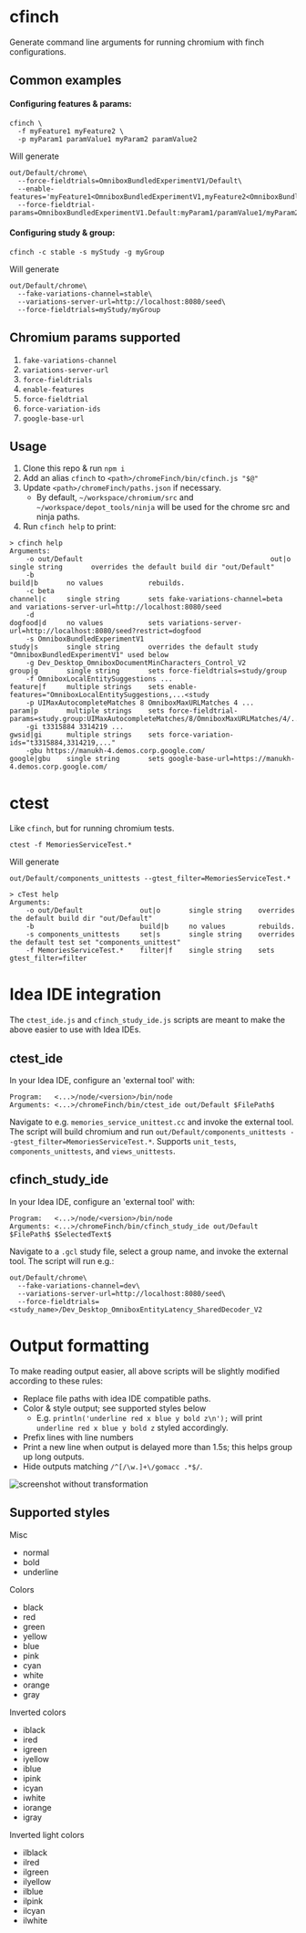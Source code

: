 # cfinch

Generate command line arguments for running chromium with finch configurations.

## Common examples

#### Configuring features & params:

```
cfinch \
  -f myFeature1 myFeature2 \
  -p myParam1 paramValue1 myParam2 paramValue2
```

Will generate

```
out/Default/chrome\
  --force-fieldtrials=OmniboxBundledExperimentV1/Default\
  --enable-features='myFeature1<OmniboxBundledExperimentV1,myFeature2<OmniboxBundledExperimentV1'\
  --force-fieldtrial-params=OmniboxBundledExperimentV1.Default:myParam1/paramValue1/myParam2/paramValue2
```

#### Configuring study & group:

```
cfinch -c stable -s myStudy -g myGroup
```

Will generate

```
out/Default/chrome\
  --fake-variations-channel=stable\
  --variations-server-url=http://localhost:8080/seed\
  --force-fieldtrials=myStudy/myGroup
```

## Chromium params supported

1. `fake-variations-channel`
1. `variations-server-url`
1. `force-fieldtrials`
1. `enable-features`
1. `force-fieldtrial`
1. `force-variation-ids`
1. `google-base-url`

## Usage

1. Clone this repo & run `npm i`
1. Add an alias `cfinch` to `<path>/chromeFinch/bin/cfinch.js "$@"`
1. Update `<path>/chromeFinch/paths.json` if necessary.
    - By default, `~/workspace/chromium/src` and `~/workspace/depot_tools/ninja` will be used for the chrome src and ninja paths.
1. Run `cfinch help` to print:

```
> cfinch help
Arguments:
    -o out/Default                                              out|o         single string       overrides the default build dir "out/Default"
    -b                                                          build|b       no values           rebuilds.
    -c beta                                                     channel|c     single string       sets fake-variations-channel=beta and variations-server-url=http://localhost:8080/seed
    -d                                                          dogfood|d     no values           sets variations-server-url=http://localhost:8080/seed?restrict=dogfood
    -s OmniboxBundledExperimentV1                               study|s       single string       overrides the default study "OmniboxBundledExperimentV1" used below
    -g Dev_Desktop_OmniboxDocumentMinCharacters_Control_V2      group|g       single string       sets force-fieldtrials=study/group
    -f OmniboxLocalEntitySuggestions ...                        feature|f     multiple strings    sets enable-features="OmniboxLocalEntitySuggestions,...<study
    -p UIMaxAutocompleteMatches 8 OmniboxMaxURLMatches 4 ...    param|p       multiple strings    sets force-fieldtrial-params=study.group:UIMaxAutocompleteMatches/8/OmniboxMaxURLMatches/4/...
    -gi t3315884 3314219 ...                                    gwsid|gi      multiple strings    sets force-variation-ids="t3315884,3314219,..."
    -gbu https://manukh-4.demos.corp.google.com/                google|gbu    single string       sets google-base-url=https://manukh-4.demos.corp.google.com/
```

# ctest

Like `cfinch`, but for running chromium tests.

```
ctest -f MemoriesServiceTest.*
```

Will generate

```
out/Default/components_unittests --gtest_filter=MemoriesServiceTest.*
```

```
> cTest help
Arguments:
    -o out/Default              out|o       single string    overrides the default build dir "out/Default"
    -b                          build|b     no values        rebuilds.
    -s components_unittests     set|s       single string    overrides the default test set "components_unittest"
    -f MemoriesServiceTest.*    filter|f    single string    sets gtest_filter=filter
```

# Idea IDE integration

The `ctest_ide.js` and `cfinch_study_ide.js` scripts are meant to make the above easier to use with Idea IDEs.

## ctest_ide

In your Idea IDE, configure an 'external tool' with:
```
Program:   <...>/node/<version>/bin/node
Arguments: <...>/chromeFinch/bin/ctest_ide out/Default $FilePath$
```

Navigate to e.g. `memories_service_unittest.cc` and invoke the external tool. The script will build chromium and run `out/Default/components_unittests --gtest_filter=MemoriesServiceTest.*`.
Supports `unit_tests`, `components_unittests`, and `views_unittests`.

## cfinch_study_ide

In your Idea IDE, configure an 'external tool' with:
```
Program:   <...>/node/<version>/bin/node
Arguments: <...>/chromeFinch/bin/cfinch_study_ide out/Default $FilePath$ $SelectedText$
```

Navigate to a `.gcl` study file, select a group name, and invoke the external tool. The script will run e.g.:
```
out/Default/chrome\
  --fake-variations-channel=dev\
  --variations-server-url=http://localhost:8080/seed\
  --force-fieldtrials=<study_name>/Dev_Desktop_OmniboxEntityLatency_SharedDecoder_V2
```

# Output formatting

To make reading output easier, all above scripts will be slightly modified according to these rules:

- Replace file paths with idea IDE compatible paths.
- Color & style output; see supported styles below
  - E.g. `println('underline red x blue y bold z\n');` will print `underline red x blue y bold z` styled accordingly.
- Prefix lines with line numbers
- Print a new line when output is delayed more than 1.5s; this helps group up long outputs.
- Hide outputs matching `/^[/\w.]+\/gomacc .*$/`.

![screenshot without transformation](./screenshots/colors.png)

## Supported styles

Misc

- normal
- bold
- underline

Colors

- black
- red
- green
- yellow
- blue
- pink
- cyan
- white
- orange
- gray

Inverted colors

- iblack
- ired
- igreen
- iyellow
- iblue
- ipink
- icyan
- iwhite
- iorange
- igray

Inverted light colors

- ilblack
- ilred
- ilgreen
- ilyellow
- ilblue
- ilpink
- ilcyan
- ilwhite
